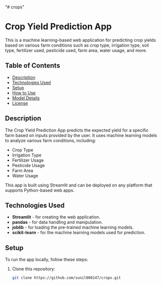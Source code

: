 "# crops" 
# Crop Yield Prediction App

This is a machine learning-based web application for predicting crop yields based on various farm conditions such as crop type, irrigation type, soil type, fertilizer used, pesticide used, farm area, water usage, and more.

## Table of Contents

- [Description](#description)
- [Technologies Used](#technologies-used)
- [Setup](#setup)
- [How to Use](#how-to-use)
- [Model Details](#model-details)
- [License](#license)

## Description

The Crop Yield Prediction App predicts the expected yield for a specific farm based on inputs provided by the user. It uses machine learning models to analyze various farm conditions, including:
- Crop Type
- Irrigation Type
- Fertilizer Usage
- Pesticide Usage
- Farm Area
- Water Usage

This app is built using Streamlit and can be deployed on any platform that supports Python-based web apps.

## Technologies Used

- **Streamlit** - for creating the web application.
- **pandas** - for data handling and manipulation.
- **joblib** - for loading the pre-trained machine learning models.
- **scikit-learn** - for the machine learning models used for prediction.

## Setup

To run the app locally, follow these steps:

1. Clone this repository:
   ```bash
   git clone https://github.com/sunil000147/crops.git
